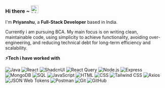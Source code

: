 ### Hi there ~ <img src="https://user-images.githubusercontent.com/1303154/88677602-1635ba80-d120-11ea-84d8-d263ba5fc3c0.gif" width="24px" alt="hi">

I'm **Priyanshu**, a **Full-Stack Developer** based in India.   


Currently i am pursuing BCA. My main focus is on writing clean, maintainable code, using simplicity to achieve functionality, avoiding over-engineering, and reducing technical debt for long-term efficiency and scalability.

**⚡️Tech i have worked with**
<br />
<p>
<img alt="Java" src="https://img.shields.io/badge/Java-red" />
<img alt="React" src="https://img.shields.io/badge/React-black?logo=react" />
<img alt="ShadcnUI" src="https://img.shields.io/badge/shadcn%2FUI-black?logo=shadcn%2Fui" />
<img alt="React Query" src="https://img.shields.io/badge/React%20Query-black?logo=reactquery" />
<img alt="Node.js" src="https://img.shields.io/badge/-Nodejs-43853d?logo=Node.js&logoColor=white" />
<img alt="Express" src="https://img.shields.io/badge/-Express-000000?logo=express&logoColor=white" />
<img alt="MongoDB" src="https://img.shields.io/badge/-MongoDB-13aa52?logo=mongodb&logoColor=white" />
<img alt="SQL" src="https://img.shields.io/badge/-MySQL-4479A1?logo=mysql&logoColor=white" />
<img alt="JavaScript" src="https://img.shields.io/badge/-JavaScript-F7DF1E?logo=javascript&logoColor=black" />
<img alt="HTML" src="https://img.shields.io/badge/-HTML-E34F26?logo=html5&logoColor=white" />
<img alt="CSS" src="https://img.shields.io/badge/-CSS-1572B6?logo=css3&logoColor=white" />
<img alt="Tailwind CSS" src="https://img.shields.io/badge/-Tailwind%20CSS-06B6D4?logo=tailwind-css&logoColor=white" />
<img alt="Axios" src="https://img.shields.io/badge/-Axios-5A29E4?logo=axios&logoColor=white" />
<img alt="JSON Web Tokens" src="https://img.shields.io/badge/-JSON%20Web%20Tokens-000000?logo=json-web-tokens&logoColor=white" />
<img alt="Postman" src="https://img.shields.io/badge/-Postman-FF6C37?logo=postman&logoColor=white" />
<img alt="Git" src="https://img.shields.io/badge/-Git-F05032?logo=git&logoColor=white" />
<img alt="GitHub" src="https://img.shields.io/badge/GitHub-black?logo=github" />
</p>
</br>
